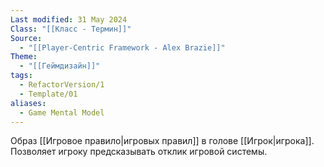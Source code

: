 ```yaml
---
Last modified: 31 May 2024
Class: "[[Класс - Термин]]"
Source:
  - "[[Player-Centric Framework - Alex Brazie]]"
Theme:
  - "[[Геймдизайн]]"
tags:
  - RefactorVersion/1
  - Template/01
aliases:
  - Game Mental Model
---
```

Образ [[Игровое правило|игровых правил]] в голове [[Игрок|игрока]].
Позволяет игроку предсказывать отклик игровой системы.